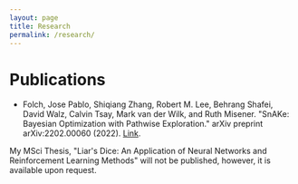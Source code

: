 ```yaml
---
layout: page
title: Research
permalink: /research/
---
```

# Publications

- Folch, Jose Pablo, Shiqiang Zhang, Robert M. Lee, Behrang Shafei, David Walz, Calvin Tsay, Mark van der Wilk, and Ruth Misener. "SnAKe: Bayesian 
Optimization with Pathwise Exploration." arXiv preprint arXiv:2202.00060 (2022). [Link](https://arxiv.org/pdf/2202.00060.pdf).

My MSci Thesis, "Liar's Dice: An Application of Neural Networks and Reinforcement Learning Methods" will not be published, however, it is 
available upon request.
